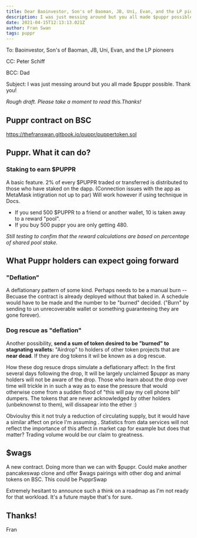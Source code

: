 ```yaml
---
title: Dear Baoinvestor, Son's of Baoman, JB, Uni, Evan, and the LP pioneers
description: I was just messing around but you all made $puppr possible. Thank you!
date: 2021-04-15T12:13:13.021Z
author: Fran Swan
tags: puppr
---
```


To: Baoinvestor, Son's of Baoman, JB, Uni, Evan, and the LP pioneers

CC: Peter Schiff

BCC: Dad

Subject: I was just messing around but you all made $puppr possible. Thank you!


*Rough draft. Please take a moment to read this.Thanks!*


## Puppr contract on BSC

https://thefranswan.gitbook.io/puppr/puppertoken.sol


## Puppr. What it can do?

### Staking to earn $PUPPR 

A basic feature. 2% of every $PUPPR traded or transferred is distributed to those who have staked on the dapp. (Connection issues with the app as MetaMask intigration not up to par) Will work however if using technique in Docs.  

- If you send 500 $PUPPR to a friend or another wallet, 10 is taken away to a reward "pool".
- If you buy 500 puppr you are only getting 480.

*Still testing to confim that the reward calculations are based on percentage of shared pool stake.* 





## What Puppr holders can expect going forward



### "Deflation" 

A deflationary pattern of some kind. Perhaps needs to be a manual burn --Becuase the contract is already deployed without that baked in. A schedule would have to be made and the number to be "burned" decided. ("Burn" by sending to un unrecoverable wallet or something guaranteeing they are gone forever).

### Dog rescue as "deflation"

Another possibility, **send a sum of token desired to be "burned" to stagnating wallets:** "Airdrop" to holders of other token projects that are **near dead**. If they are dog tokens it wil be known as a dog rescue.

How these dog resuce drops simulate a deflationary affect: In the first several days following the drop, It will be largely unclaimed $puppr as many holders will not be aware of the drop. Those who learn about the drop over time will trickle in in such a way as to ease the pressure that would otherwise come from a sudden flood of "this will pay my cell phone bill" dumpers. The tokens that are never acknowledged by other holders (unbeknownst to them), will dissapear into the ether :)

Obvioulsy this it not truly a reduction of circulating supply, but it would have a similar affect on price I'm assuming . Statistics from data services will not reflect the importance of this affect in market cap for example but does that matter? Trading volume would be our claim to greatness.

## $wags 

A new contract. Doing more than we can with $puppr. Could make another pancakeswap clone and offer $wags pairings with other dog and animal tokens on BSC. This could be PupprSwap 

Extremely hesitant to announce such a think on a roadmap as I'm not ready for that workload. It's a future maybe that's for sure. 

## Thanks!
Fran

